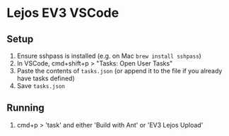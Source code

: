 # Lejos EV3 VSCode

## Setup

1. Ensure sshpass is installed (e.g. on Mac `brew install sshpass`)
2. In VSCode, cmd+shift+p > "Tasks: Open User Tasks"
3. Paste the contents of `tasks.json` (or append it to the file if you already have tasks defined)
4. Save `tasks.json`

## Running

1. cmd+p > 'task' and either 'Build with Ant' or 'EV3 Lejos Upload'
